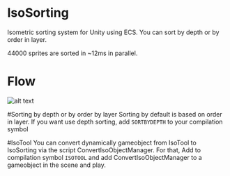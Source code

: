 # IsoSorting
Isometric sorting system for Unity using ECS. 
You can sort by depth or by order in layer.

44000 sprites are sorted in ~12ms in parallel.

# Flow
![alt text](https://zupimages.net/up/19/28/dpxr.png)

#Sorting by depth or by order by layer
Sorting by default is based on order in layer.
If you want use depth sorting, add ```SORTBYDEPTH``` to your compilation symbol

#IsoTool
You can convert dynamically gameobject from IsoTool to IsoSorting via the script ConvertIsoObjectManager.
For that, Add to compilation symbol ```ISOTOOL``` and add ConvertIsoObjectManager to a gameobject in the scene and play.
